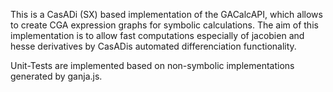 This is a CasADi (SX) based implementation of the GACalcAPI, which allows to create CGA expression graphs for symbolic calculations. The aim of this implementation is to allow fast computations especially of jacobien and hesse derivatives by CasADis automated differenciation functionality.

Unit-Tests are implemented based on non-symbolic implementations generated by ganja.js.
